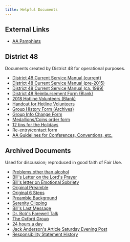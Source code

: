 ```yaml
---
title: Helpful Documents
---
```


External Links
--------------

- [AA Pamphlets](https://www.recoveryshop.com/Alcoholics-Anonymous-Pamphlets-s/160.htm?searching=Y&sort=7&cat=160&show=150&page=1)

District 48
-----------

Documents created by District 48 for operational purposes.

- [District 48 Current Service Manual (current)](./D48_Service_Handbook_v5.pdf)
- [District 48 Current Service Manual (pre-2015)](./D48_Service_Handbook10_14_15.pdf)
- [District 48 Current Service Manual (ca. 1999)](./D48_Service_Handbook_ca1999.pdf)
- [District 48 Reimbursement Form (Blank)](./D48_reimbursement.pdf)
- [2018 Hotline Volunteers (Blank)](./Hotline_Volunteers_2018_Blank.pdf)
- [Handout for Hotline Volunteers](./hotlinehandout.pdf)
- [Group History Form (Archives)](./grouphistory.pdf)
- [Group Info Change Form](./GICF.pdf)
- [Medallions/Coins order form](./coinorderform.pdf)
- [12 tips for the Holidays](./holidaytips.pdf)
- [Re-entry/contact form](./reenttrycontactform.pdf)
- [AA Guidelines for Conferences, Conventions, etc.](./conferenceguidelines_9_2016.pdf)

Archived Documents
------------------

Used for discussion; reproduced in good faith of Fair Use.

- [Problems other than alcohol](./problems.pdf)
- [Bill's Letter on the Lord's Prayer](./letterprayer.pdf)
- [Bill's letter on Emotional Sobriety](./Bill_on_Emotional_Sobriety.pdf)
- [Original Preamble](./originalpreamble.pdf)
- [Original 6 Steps](./orig6steps_0001_NEW.pdf)
- [Preamble Background](./preamblebackground.pdf)
- [Serenity Clipping](./clipping.pdf)
- [Bill's Last Message](./blm.pdf)
- [Dr. Bob's Farewell Talk](./bobtalk.pdf)
- [The Oxford Group](./oxford.pdf)
- [24 hours a day](./hours.pdf)
- [Jack Anderson's Article Saturday Evening Post](./alexander.pdf)
- [Responsibility Statement History](./ResponibiblityStmnt.pdf)
